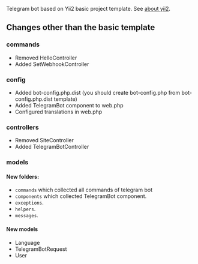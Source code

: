 Telegram bot based on Yii2 basic project template. See [about yii2](https://github.com/yiisoft/yii2-app-basic).

## Changes other than the basic template

### commands
- Removed HelloController
- Added SetWebhookController

### config
- Added bot-config.php.dist (you should create bot-config.php from bot-config.php.dist template)
- Added TelegramBot component to web.php
- Configured translations in web.php

### controllers
- Removed SiteController
- Added TelegramBotController

### models
#### New folders:
- `commands` which collected all commands of telegram bot
- `components` which collected TelegramBot component.
- `exceptions`.
- `helpers`.
- `messages`.
#### New models
- Language
- TelegramBotRequest
- User